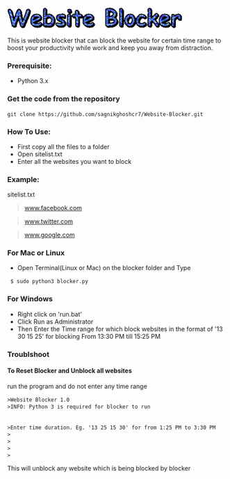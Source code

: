 <img src="https://github.com/sagnikghoshcr7/images/blob/master/Website%20Blocker%20gif.gif" height="50px" width="405px"></h1>

This is website blocker that can block the website for certain time range to boost your productivity while work and keep you away from distraction.

### Prerequisite:
  - Python 3.x
  
### Get the code from the repository

```
git clone https://github.com/sagnikghoshcr7/Website-Blocker.git
```
  
### How To Use:
  - First copy all the files to a folder
  - Open sitelist.txt
  - Enter all the websites you want to block
  ### Example:
  sitelist.txt
 
   >www.facebook.com 
   
   >www.twitter.com 
   
   >www.google.com
  
  ### For Mac or Linux
  - Open Terminal(Linux or Mac) on the blocker folder and Type
  
```
 $ sudo python3 blocker.py
```
  
  ### For Windows
  - Right click on 'run.bat' 
  - Click Run as Administrator  
  - Then Enter the Time range for which block websites in the format of
  '13 30 15 25' for blocking From 13:30 PM till 15:25 PM
  
  ### Troublshoot
  #### To Reset Blocker and Unblock all websites
  run the program and do not enter any time range

    >Website Blocker 1.0
    >INFO: Python 3 is required for blocker to run


    >Enter time duration. Eg. '13 25 15 30' for from 1:25 PM to 3:30 PM
    >
    >
    >
    >
    
  
  This will unblock any website which is being blocked by blocker
